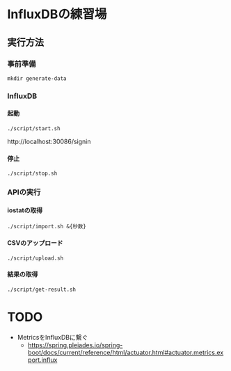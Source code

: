 # InfluxDBの練習場

## 実行方法
### 事前準備 
```
mkdir generate-data
```

### InfluxDB
#### 起動
```
./script/start.sh
```

http://localhost:30086/signin
#### 停止
```
./script/stop.sh
```


### APIの実行
#### iostatの取得
```
./script/import.sh &{秒数}
```

#### CSVのアップロード
```
./script/upload.sh
```

#### 結果の取得
```
./script/get-result.sh
```


# TODO
- MetricsをInfluxDBに繋ぐ
  - https://spring.pleiades.io/spring-boot/docs/current/reference/html/actuator.html#actuator.metrics.export.influx
